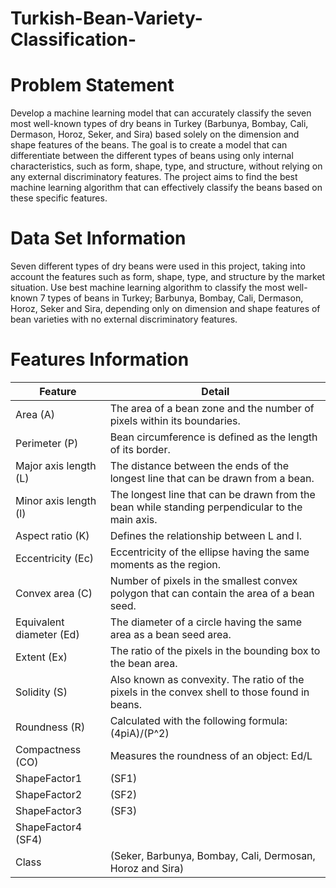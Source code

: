 # Turkish-Bean-Variety-Classification-

# Problem Statement
Develop a machine learning model that can accurately classify the seven most well-known types of dry beans in Turkey (Barbunya, Bombay, Cali, Dermason, Horoz, Seker, and Sira) based solely on the dimension and shape features of the beans. The goal is to create a model that can differentiate between the different types of beans using only internal characteristics, such as form, shape, type, and structure, without relying on any external discriminatory features. The project aims to find the best machine learning algorithm that can effectively classify the beans based on these specific features.

# Data Set Information

Seven different types of dry beans were used in this project, taking into account the features such as form, shape, type, and structure by the market situation. Use best machine learning algorithm to classify the most well-known 7 types of beans in Turkey; Barbunya, Bombay, Cali, Dermason, Horoz, Seker and Sira, depending only on dimension and shape features of bean varieties with no external discriminatory features.

# Features Information

|Feature | Detail|
|----------|-------|
| Area (A)| The area of a bean zone and the number of pixels within its boundaries.|
| Perimeter (P)| Bean circumference is defined as the length of its border.|
| Major axis length (L)| The distance between the ends of the longest line that can be drawn from a bean.|
|Minor axis length (l)| The longest line that can be drawn from the bean while standing perpendicular to the main axis.|
| Aspect ratio (K)| Defines the relationship between L and l.|
| Eccentricity (Ec)| Eccentricity of the ellipse having the same moments as the region.|
| Convex area (C)| Number of pixels in the smallest convex polygon that can contain the area of a bean seed.|
|Equivalent diameter (Ed)|The diameter of a circle having the same area as a bean seed area.|
| Extent (Ex)| The ratio of the pixels in the bounding box to the bean area.|
|Solidity (S)| Also known as convexity. The ratio of the pixels in the convex shell to those found in beans.|
| Roundness (R)| Calculated with the following formula: (4piA)/(P^2)|
|Compactness (CO)| Measures the roundness of an object: Ed/L|
| ShapeFactor1| (SF1)|
|ShapeFactor2 |(SF2)|
|ShapeFactor3| (SF3)|
|ShapeFactor4 (SF4)|
|Class| (Seker, Barbunya, Bombay, Cali, Dermosan, Horoz and Sira)|
